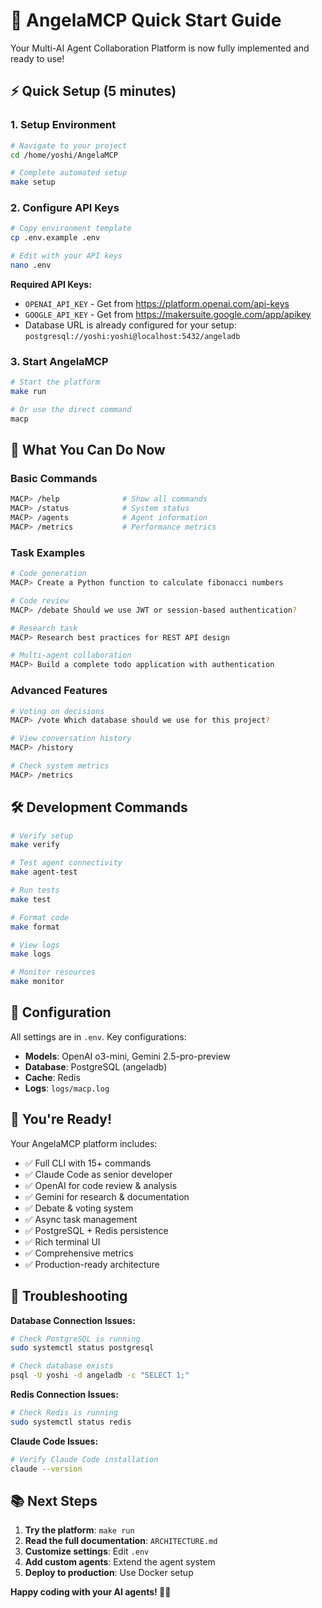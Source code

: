 # 🚀 AngelaMCP Quick Start Guide

Your Multi-AI Agent Collaboration Platform is now fully implemented and ready to use!

## ⚡ Quick Setup (5 minutes)

### 1. **Setup Environment**
```bash
# Navigate to your project
cd /home/yoshi/AngelaMCP

# Complete automated setup
make setup
```

### 2. **Configure API Keys**
```bash
# Copy environment template
cp .env.example .env

# Edit with your API keys
nano .env
```

**Required API Keys:**
- `OPENAI_API_KEY` - Get from https://platform.openai.com/api-keys
- `GOOGLE_API_KEY` - Get from https://makersuite.google.com/app/apikey
- Database URL is already configured for your setup: `postgresql://yoshi:yoshi@localhost:5432/angeladb`

### 3. **Start AngelaMCP**
```bash
# Start the platform
make run

# Or use the direct command
macp
```

## 🎯 What You Can Do Now

### **Basic Commands**
```bash
MACP> /help              # Show all commands
MACP> /status            # System status
MACP> /agents            # Agent information
MACP> /metrics           # Performance metrics
```

### **Task Examples**
```bash
# Code generation
MACP> Create a Python function to calculate fibonacci numbers

# Code review
MACP> /debate Should we use JWT or session-based authentication?

# Research task
MACP> Research best practices for REST API design

# Multi-agent collaboration
MACP> Build a complete todo application with authentication
```

### **Advanced Features**
```bash
# Voting on decisions
MACP> /vote Which database should we use for this project?

# View conversation history
MACP> /history

# Check system metrics
MACP> /metrics
```

## 🛠️ Development Commands

```bash
# Verify setup
make verify

# Test agent connectivity  
make agent-test

# Run tests
make test

# Format code
make format

# View logs
make logs

# Monitor resources
make monitor
```

## 🔧 Configuration

All settings are in `.env`. Key configurations:
- **Models**: OpenAI o3-mini, Gemini 2.5-pro-preview
- **Database**: PostgreSQL (angeladb)
- **Cache**: Redis
- **Logs**: `logs/macp.log`

## 🎉 You're Ready!

Your AngelaMCP platform includes:
- ✅ Full CLI with 15+ commands
- ✅ Claude Code as senior developer
- ✅ OpenAI for code review & analysis  
- ✅ Gemini for research & documentation
- ✅ Debate & voting system
- ✅ Async task management
- ✅ PostgreSQL + Redis persistence
- ✅ Rich terminal UI
- ✅ Comprehensive metrics
- ✅ Production-ready architecture

## 🚨 Troubleshooting

**Database Connection Issues:**
```bash
# Check PostgreSQL is running
sudo systemctl status postgresql

# Check database exists
psql -U yoshi -d angeladb -c "SELECT 1;"
```

**Redis Connection Issues:**
```bash
# Check Redis is running
sudo systemctl status redis
```

**Claude Code Issues:**
```bash
# Verify Claude Code installation
claude --version
```

## 📚 Next Steps

1. **Try the platform**: `make run`
2. **Read the full documentation**: `ARCHITECTURE.md`
3. **Customize settings**: Edit `.env`
4. **Add custom agents**: Extend the agent system
5. **Deploy to production**: Use Docker setup

**Happy coding with your AI agents! 🤖✨**